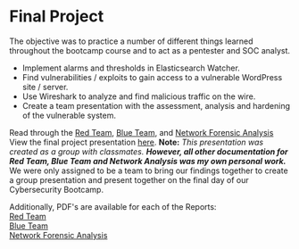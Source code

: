 # Final Project
The objective was to practice a number of different things learned throughout the bootcamp course and to act as a pentester and SOC analyst.

- Implement alarms and thresholds in Elasticsearch Watcher.
- Find vulnerabilities / exploits to gain access to a vulnerable WordPress site / server.
- Use Wireshark to analyze and find malicious traffic on the wire.
- Create a team presentation with the assessment, analysis and hardening of the vulnerable system.

Read through the [Red Team](RedTeam.md), [Blue Team](BlueTeam.md), and [Network Forensic Analysis](NetworkForensicAnalysis.md)  
View the final project presentation [here](NetworkForensicAnalysisReport.md). **Note:** *This presentation was created as a group with classmates.* ***However, all other documentation for Red Team, Blue Team and Network Analysis was my own personal work.*** We were only assigned to be a team to bring our findings together to create a group presentation and present together on the final day of our Cybersecurity Bootcamp.  
  
Additionally, PDF's are available for each of the Reports:  
[Red Team](Final%20Version_%20Unit-24-OffensiveReport-RedTeam_%20SummaryOfOperations.pdf)  
[Blue Team](Final-Version_%20Unit-24-DefensiveReport-BlueTeamSummaryOfOperations.pdf)  
[Network Forensic Analysis](Final-Version_%20Unit-24-NetworkForensicAnalysisReport.pdf)

